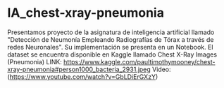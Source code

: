 # IA_chest-xray-pneumonia
Presentamos proyecto de la asignatura de inteligencia artificial llamado "Detección de Neumonía Empleando Radiografías de Tórax a través de redes Neuronales". Su implementación se presenta en un Notebook.
El dataset se encuentra disponible en Kaggle llamado Chest X-Ray Images (Pneumonia) LINK: https://www.kaggle.com/paultimothymooney/chest-xray-pneumonia#person1000_bacteria_2931.jpeg
Video: (https://www.youtube.com/watch?v=GbLDiErGXzY) 
